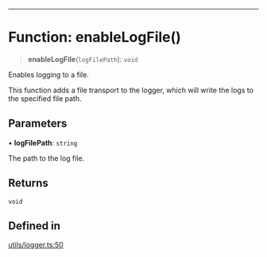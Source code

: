 ***

# Function: enableLogFile()

> **enableLogFile**(`logFilePath`): `void`

Enables logging to a file.

This function adds a file transport to the logger, which will write the logs to the specified file path.

## Parameters

• **logFilePath**: `string`

The path to the log file.

## Returns

`void`

## Defined in

[utils/logger.ts:50](https://github.com/asifqatar/Snapper/blob/ae06de0570b7844bea238585c0b60d7a09e4149d/utils/logger.ts#L50)
